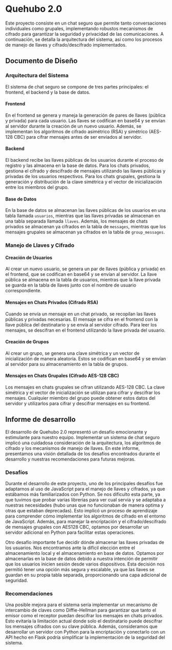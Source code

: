 # Quehubo 2.0

Este proyecto consiste en un chat seguro que permite tanto conversaciones individuales como grupales, implementando robustos mecanismos de cifrado para garantizar la seguridad y privacidad de las comunicaciones. A continuación, se detalla la arquitectura del sistema, así como los procesos de manejo de llaves y cifrado/descifrado implementados.

## Documento de Diseño 

### Arquitectura del Sistema

El sistema de chat seguro se compone de tres partes principales: el frontend, el backend y la base de datos.

#### Frontend

En el frontend se genera y maneja la generación de pares de llaves (pública y privada) para cada usuario. Las llaves se codifican en base64 y se envían al servidor durante la creación de un nuevo usuario. Además, se implementan los algoritmos de cifrado asimétrico (RSA) y simétrico (AES-128 CBC) para cifrar mensajes antes de ser enviados al servidor.

#### Backend

El backend recibe las llaves públicas de los usuarios durante el proceso de registro y las almacena en la base de datos. Para los chats privados, gestiona el cifrado y descifrado de mensajes utilizando las llaves públicas y privadas de los usuarios respectivos. Para los chats grupales, gestiona la generación y distribución de la clave simétrica y el vector de inicialización entre los miembros del grupo.

#### Base de Datos

En la base de datos se almacenan las llaves públicas de los usuarios en una tabla llamada `usuarios`, mientras que las llaves privadas se almacenan en una tabla separada llamada `llaves`. Además, los mensajes de chats privados se almacenan ya cifrados en la tabla de `messages`, mientras que los mensajes grupales se almacenan ya cifrados en la tabla de `group_messages`.

### Manejo de Llaves y Cifrado

#### Creación de Usuarios

Al crear un nuevo usuario, se genera un par de llaves (pública y privada) en el frontend, que se codifican en base64 y se envían al servidor. La llave pública se almacena en la tabla de usuarios, mientras que la llave privada se guarda en la tabla de llaves junto con el nombre de usuario correspondiente.

#### Mensajes en Chats Privados (Cifrado RSA)

Cuando se envía un mensaje en un chat privado, se recopilan las llaves públicas y privadas necesarias. El mensaje se cifra en el frontend con la llave pública del destinatario y se envía al servidor cifrado. Para leer los mensajes, se descifran en el frontend utilizando la llave privada del usuario.

#### Creación de Grupos

Al crear un grupo, se genera una clave simétrica y un vector de inicialización de manera aleatoria. Estos se codifican en base64 y se envían al servidor para su almacenamiento en la tabla de grupos.

#### Mensajes en Chats Grupales (Cifrado AES-128 CBC)

Los mensajes en chats grupales se cifran utilizando AES-128 CBC. La clave simétrica y el vector de inicialización se utilizan para cifrar y descifrar los mensajes. Cualquier miembro del grupo puede obtener estos datos del servidor y utilizarlos para cifrar y descifrar mensajes en su frontend.

## Informe de desarrollo

El desarrollo de Quehubo 2.0 representó un desafío emocionante y estimulante para nuestro equipo. Implementar un sistema de chat seguro implicó una cuidadosa consideración de la arquitectura, los algoritmos de cifrado y los mecanismos de manejo de llaves. En este informe, presentamos una visión detallada de los desafíos encontrados durante el desarrollo y nuestras recomendaciones para futuras mejoras.

### Desafíos

Durante el desarrollo de este proyecto, uno de los principales desafíos fue adaptarnos al uso de JavaScript para el manejo de llaves y cifrados, ya que estábamos más familiarizados con Python. Se nos dificulto esta parte, ya que tuvimos que probar varias librerias para ver cual servia y se adaptaba a nuestras necesidades (hubo unas que no funcionaban de manera optima y otras que estaban deprecadas). Esto implicó un proceso de aprendizaje para comprender cómo implementar los algoritmos de cifrado en el entorno de JavaScript. Además, para manejar la encriptación y el cifrado/descifrado de mensajes grupales con AES128 CBC, optamos por desarrollar un servidor adicional en Python para facilitar estas operaciones.

Otro desafío importante fue decidir dónde almacenar las llaves privadas de los usuarios. Nos encontramos ante la difícil elección entre el almacenamiento local y el almacenamiento en base de datos. Optamos por almacenarlas en la base de datos debido a nuestra intención de permitir que los usuarios inicien sesión desde varios dispositivos. Esta decisión nos permitió tener una opción más segura y escalable, ya que las llaves se guardan en su propia tabla separada, proporcionando una capa adicional de seguridad.

### Recomendaciones

Una posible mejora para el sistema sería implementar un mecanismo de intercambio de claves como Diffie-Hellman para garantizar que tanto el emisor como el receptor puedan descifrar los mensajes en chats privados. Esto evitaría la limitación actual donde solo el destinatario puede descifrar los mensajes cifrados con su clave pública. Además, consideramos que desarrollar un servidor con Python para la encriptación y conectarlo con un API hecho en Flask podría simplificar la implementación de la seguridad del sistema.